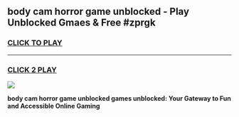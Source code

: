 
## body cam horror game unblocked - Play Unblocked Gmaes & Free #zprgk
<h3>
<a href="https://premium.freeplayer.one?title=body_cam_horror_game_unblocked&ref=01M">CLICK TO PLAY</a></h3>
<hr>

<h3>
<a href="https://premium.freeplayer.one?title=body_cam_horror_game_unblocked&ref=01M">CLICK 2 PLAY</a>
  
</h3>

<a href="https://premium.freeplayer.one?title=body_cam_horror_game_unblocked&ref=01M"><img src="https://clearcache.store/games.png"></a>


**body cam horror game unblocked games unblocked: Your Gateway to Fun and Accessible Online Gaming**
